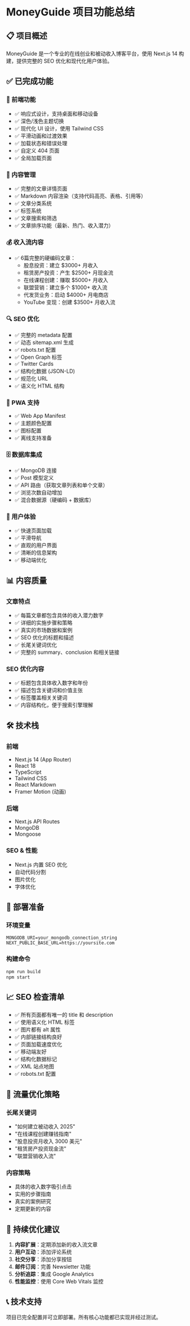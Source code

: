 # MoneyGuide 项目功能总结

## 📋 项目概述

MoneyGuide 是一个专业的在线创业和被动收入博客平台，使用 Next.js 14 构建，提供完整的 SEO 优化和现代化用户体验。

## ✅ 已完成功能

### 🎨 前端功能

- ✅ 响应式设计，支持桌面和移动设备
- ✅ 深色/浅色主题切换
- ✅ 现代化 UI 设计，使用 Tailwind CSS
- ✅ 平滑动画和过渡效果
- ✅ 加载状态和错误处理
- ✅ 自定义 404 页面
- ✅ 全局加载页面

### 📝 内容管理

- ✅ 完整的文章详情页面
- ✅ Markdown 内容渲染（支持代码高亮、表格、引用等）
- ✅ 文章分类系统
- ✅ 标签系统
- ✅ 文章搜索和筛选
- ✅ 文章排序功能（最新、热门、收入潜力）

### 💰 收入流内容

- ✅ 6篇完整的硬编码文章：
  - 股息投资：建立 $3000+ 月收入
  - 租赁房产投资：产生 $2500+ 月现金流
  - 在线课程创建：赚取 $5000+ 月收入
  - 联盟营销：建立多个 $1000+ 收入流
  - 代发货业务：启动 $4000+ 月电商店
  - YouTube 变现：创建 $3500+ 月收入流

### 🔍 SEO 优化

- ✅ 完整的 metadata 配置
- ✅ 动态 sitemap.xml 生成
- ✅ robots.txt 配置
- ✅ Open Graph 标签
- ✅ Twitter Cards
- ✅ 结构化数据 (JSON-LD)
- ✅ 规范化 URL
- ✅ 语义化 HTML 结构

### 📱 PWA 支持

- ✅ Web App Manifest
- ✅ 主题颜色配置
- ✅ 图标配置
- ✅ 离线支持准备

### 🗄️ 数据库集成

- ✅ MongoDB 连接
- ✅ Post 模型定义
- ✅ API 路由（获取文章列表和单个文章）
- ✅ 浏览次数自动增加
- ✅ 混合数据源（硬编码 + 数据库）

### 🎯 用户体验

- ✅ 快速页面加载
- ✅ 平滑导航
- ✅ 直观的用户界面
- ✅ 清晰的信息架构
- ✅ 移动端优化

## 📊 内容质量

### 文章特点

- ✅ 每篇文章都包含具体的收入潜力数字
- ✅ 详细的实施步骤和策略
- ✅ 真实的市场数据和案例
- ✅ SEO 优化的标题和描述
- ✅ 长尾关键词优化
- ✅ 完整的 summary、conclusion 和相关链接

### SEO 优化内容

- ✅ 标题包含具体收入数字和年份
- ✅ 描述包含关键词和价值主张
- ✅ 标签覆盖相关关键词
- ✅ 内容结构化，便于搜索引擎理解

## 🛠️ 技术栈

### 前端

- Next.js 14 (App Router)
- React 18
- TypeScript
- Tailwind CSS
- React Markdown
- Framer Motion (动画)

### 后端

- Next.js API Routes
- MongoDB
- Mongoose

### SEO & 性能

- Next.js 内置 SEO 优化
- 自动代码分割
- 图片优化
- 字体优化

## 🚀 部署准备

### 环境变量

```env
MONGODB_URI=your_mongodb_connection_string
NEXT_PUBLIC_BASE_URL=https://yoursite.com
```

### 构建命令

```bash
npm run build
npm start
```

## 📈 SEO 检查清单

- ✅ 所有页面都有唯一的 title 和 description
- ✅ 使用语义化 HTML 标签
- ✅ 图片都有 alt 属性
- ✅ 内部链接结构良好
- ✅ 页面加载速度优化
- ✅ 移动端友好
- ✅ 结构化数据标记
- ✅ XML 站点地图
- ✅ robots.txt 配置

## 🎯 流量优化策略

### 长尾关键词

- "如何建立被动收入 2025"
- "在线课程创建赚钱指南"
- "股息投资月收入 3000 美元"
- "租赁房产投资现金流"
- "联盟营销收入流"

### 内容策略

- 具体的收入数字吸引点击
- 实用的步骤指南
- 真实的案例研究
- 定期更新的内容

## 🔄 持续优化建议

1. **内容扩展**：定期添加新的收入流文章
2. **用户互动**：添加评论系统
3. **社交分享**：添加分享按钮
4. **邮件订阅**：完善 Newsletter 功能
5. **分析追踪**：集成 Google Analytics
6. **性能监控**：使用 Core Web Vitals 监控

## 📞 技术支持

项目已完全配置并可立即部署。所有核心功能都已实现并经过测试。
